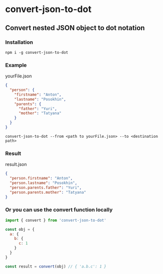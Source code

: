 # convert-json-to-dot

## Convert nested JSON object to dot notation

### Installation

```
npm i -g convert-json-to-dot
```

### Example

yourFile.json

```json
{
  "person": {
    "firstname": "Anton",
    "lastname": "Posokhin",
    "parents": {
      "father": "Yuri",
      "mother": "Tatyana"
    }
  }
}
```

```shell
convert-json-to-dot --from <path to yourFile.json> --to <destination path>
```

### Result

result.json

```json
{
  "person.firstname": "Anton",
  "person.lastname": "Posokhin",
  "person.parents.father": "Yuri",
  "person.parents.mother": "Tatyana"
}
```

### Or you can use the convert function locally

```js
import { convert } from 'convert-json-to-dot'

const obj = {
  a: {
    b: {
      c: 1
    }
  }
}

const result = convert(obj) // { 'a.b.c': 1 }
```
